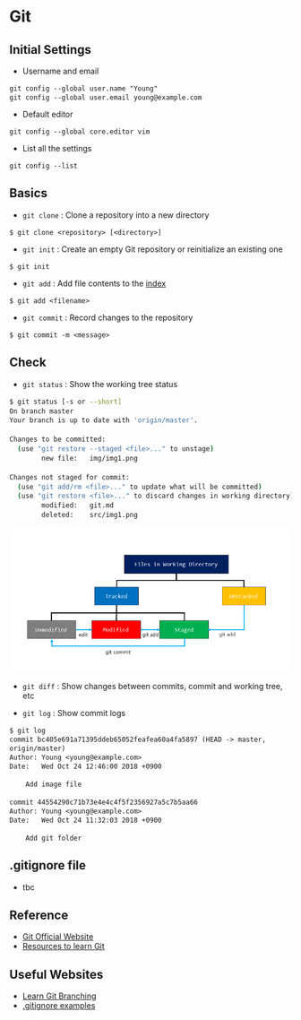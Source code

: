 # Git
## Initial Settings

- Username and email
``` 
git config --global user.name "Young"
git config --global user.email young@example.com
```

- Default editor 
```
git config --global core.editor vim
```

- List all the settings
```
git config --list
```
## Basics
- `git clone` : Clone a repository into a new directory
```
$ git clone <repository> [<directory>]
```
- `git init` : Create an empty Git repository or reinitialize an existing one
```
$ git init
```
- `git add` : Add file contents to the <a href=https://git-scm.com/about/staging-area>index</a>
```
$ git add <filename>
```
- `git commit` : Record changes to the repository
```
$ git commit -m <message>
```

## Check
- `git status` : Show the working tree status
```sh
$ git status [-s or --short]
On branch master
Your branch is up to date with 'origin/master'.

Changes to be committed:
  (use "git restore --staged <file>..." to unstage)
        new file:   img/img1.png

Changes not staged for commit:
  (use "git add/rm <file>..." to update what will be committed)
  (use "git restore <file>..." to discard changes in working directory)
        modified:   git.md
        deleted:    src/img1.png
```
<center>
<img src ='./img/img1.png' />
</center>

- `git diff` : Show changes between commits, commit and working tree, etc

- `git log` : Show commit logs
```
$ git log
commit bc405e691a71395ddeb65052feafea60a4fa5897 (HEAD -> master, origin/master)
Author: Young <young@example.com>
Date:   Wed Oct 24 12:46:00 2018 +0900

    Add image file

commit 44554290c71b73e4e4c4f5f2356927a5c7b5aa66
Author: Young <young@example.com>
Date:   Wed Oct 24 11:32:03 2018 +0900

    Add git folder
```

## .gitignore file
- tbc

## Reference
- <a href=https://git-scm.com> Git Official Website </a>
- <a href=https://try.github.io/>Resources to learn Git </a>

## Useful Websites
- <a href=https://learngitbranching.js.org/> Learn Git Branching </a>
- <a href=https://github.com/github/gitignore/> .gitignore examples </a>